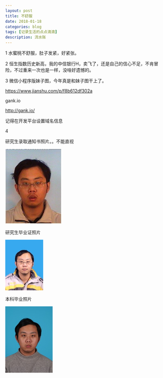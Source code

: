 ```yaml
---
layout: post
title: 不舒服
date: 2018-01-18
categories: blog
tags: [记录生活的点点滴滴]
description: 流水账
---
```


1 水蜜桃不舒服，肚子发紧，好紧张。

2 恒生指数历史新高，我的中信银行H，卖飞了，还是自己的信心不足，不肯冒险，不过重来一次也是一样，没啥好遗憾的。

3 微信小程序版妹子图，今年真是和妹子图干上了。

https://www.jianshu.com/p/f8b612df302a

gank.io

http://gank.io/

记得在开发平台设置域名信息

4

研究生录取通知书照片。。不能直视

![宝宝](https://raw.githubusercontent.com/cksmct/MarkdownPhotos/master/lqpic.jpg)

研究生毕业证照片

![宝宝](https://raw.githubusercontent.com/cksmct/MarkdownPhotos/master/xjpic%20(1).jpg)

本科毕业照片

![宝宝](https://raw.githubusercontent.com/cksmct/MarkdownPhotos/master/xjpic.jpg)